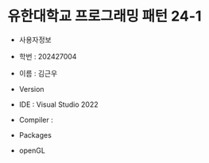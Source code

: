 # 유한대학교 프로그래밍 패턴 24-1
* 사용자정보
 * 학번 : 202427004
 * 이름 : 김근우 

* Version
 * IDE : Visual Studio 2022
 * Compiler :
 * Packages
  * openGL
